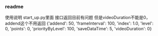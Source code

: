 
### readme 
使用说明 start_up.py里面
接口返回目前有问题 但是videoDuration不能是0，addend这个不用返回 
{'addend': 50,
 'frameInterval': 100,
 'index': 1.0,
 'level': 0,
 'points': 0,
 'priorityByLevel': 100,
 'saveDataTime': 5,
 'videoDuration': 0}